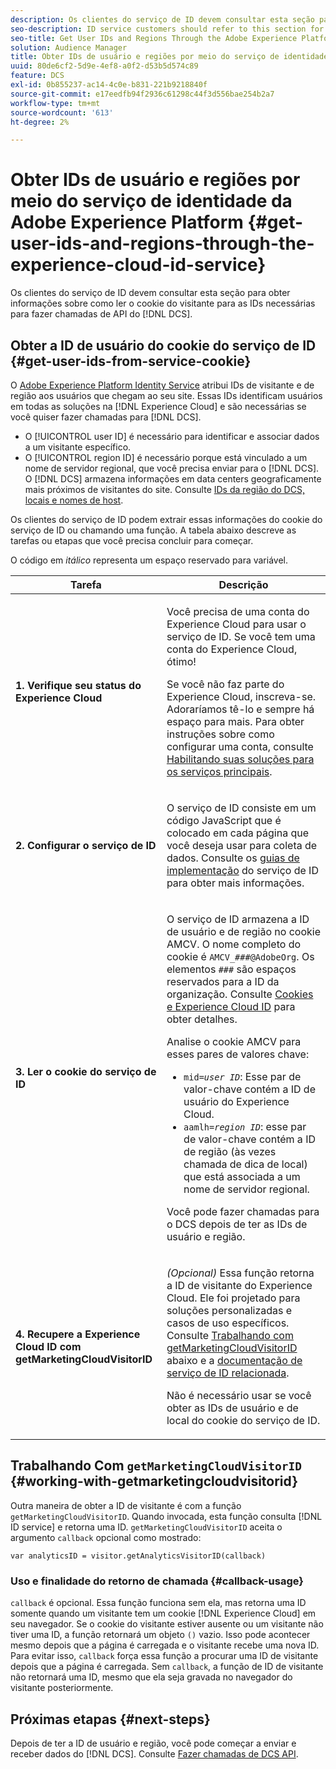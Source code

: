 ```yaml
---
description: Os clientes do serviço de ID devem consultar esta seção para obter informações sobre como ler o cookie do visitante para as IDs necessárias para fazer chamadas de DCS API.
seo-description: ID service customers should refer to this section for information on how to read the visitor cookie for the IDs required to make DCS API calls.
seo-title: Get User IDs and Regions Through the Adobe Experience Platform Identity Service
solution: Audience Manager
title: Obter IDs de usuário e regiões por meio do serviço de identidade da Adobe Experience Platform
uuid: 80de6cf2-5d9e-4ef8-a0f2-d53b5d574c89
feature: DCS
exl-id: 0b855237-ac14-4c0e-b831-221b9218840f
source-git-commit: e17eedfb94f2936c61298c44f3d556bae254b2a7
workflow-type: tm+mt
source-wordcount: '613'
ht-degree: 2%

---
```


# Obter IDs de usuário e regiões por meio do serviço de identidade da Adobe Experience Platform {#get-user-ids-and-regions-through-the-experience-cloud-id-service}

Os clientes do serviço de ID devem consultar esta seção para obter informações sobre como ler o cookie do visitante para as IDs necessárias para fazer chamadas de API do [!DNL DCS].

## Obter a ID de usuário do cookie do serviço de ID {#get-user-ids-from-service-cookie}

O [Adobe Experience Platform Identity Service](https://experienceleague.adobe.com/docs/id-service/using/home.html) atribui IDs de visitante e de região aos usuários que chegam ao seu site. Essas IDs identificam usuários em todas as soluções na [!DNL Experience Cloud] e são necessárias se você quiser fazer chamadas para [!DNL DCS].

* O [!UICONTROL user ID] é necessário para identificar e associar dados a um visitante específico.
* O [!UICONTROL region ID] é necessário porque está vinculado a um nome de servidor regional, que você precisa enviar para o [!DNL DCS]. O [!DNL DCS] armazena informações em data centers geograficamente mais próximos de visitantes do site. Consulte [IDs da região do DCS, locais e nomes de host](../../../api/dcs-intro/dcs-api-reference/dcs-regions.md).

Os clientes do serviço de ID podem extrair essas informações do cookie do serviço de ID ou chamando uma função. A tabela abaixo descreve as tarefas ou etapas que você precisa concluir para começar.

O código em *itálico* representa um espaço reservado para variável.

<table id="table_660EBE1C24DD4FBE9DCE5191836C9135"> 
 <thead> 
  <tr> 
   <th colname="col1" class="entry"> Tarefa </th> 
   <th colname="col2" class="entry"> Descrição </th> 
  </tr> 
 </thead>
 <tbody> 
  <tr> 
   <td colname="col1"> <p> <b>1. Verifique seu status do <span class="keyword"> Experience Cloud</span></b> </p> </td> 
   <td colname="col2"> <p>Você precisa de uma conta do <span class="keyword"> Experience Cloud</span> para usar o serviço de ID. Se você tem uma conta do <span class="keyword"> Experience Cloud</span>, ótimo! </p> <p> Se você não faz parte do <span class="keyword"> Experience Cloud</span>, inscreva-se. Adoraríamos tê-lo e sempre há espaço para mais. Para obter instruções sobre como configurar uma conta, consulte <a href="https://experienceleague.adobe.com/en/docs/core-services/interface/services/getting-started" format="https" scope="external"> Habilitando suas soluções para os serviços principais</a>. </p> </td> 
  </tr> 
  <tr> 
   <td colname="col1"> <p> <b>2. Configurar o <span class="keyword"> serviço de ID</span></b> </p> </td> 
   <td colname="col2"> <p>O serviço de ID <span class="keyword"> </span> consiste em um código JavaScript que é colocado em cada página que você deseja usar para coleta de dados. Consulte os <a href="https://experienceleague.adobe.com/docs/id-service/using/implementation/implementation-guides.html" format="https" scope="external"> guias de implementação</a> do serviço de ID para obter mais informações. </p> </td> 
  </tr> 
  <tr> 
   <td colname="col1"> <p> <b>3. Ler o cookie <span class="keyword"> do </span> serviço de ID</b> </p> </td> 
   <td colname="col2"> <p>O serviço de ID <span class="keyword"> </span> armazena a ID de usuário e de região no cookie AMCV. O nome completo do cookie é <code>AMCV_<i>###</i>@AdobeOrg</code>. Os elementos <code><i>###</i></code> são espaços reservados para a ID da organização. Consulte <a href="https://experienceleague.adobe.com/docs/id-service/using/intro/cookies.html" format="https" scope="external"> Cookies e Experience Cloud ID</a> para obter detalhes. </p> <p>Analise o cookie AMCV para esses pares de valores chave: </p> <p> 
     <ul id="ul_502ECFCDDD084D448B5EDC4E5C0909C1"> 
      <li id="li_662FFA36AC854E699D50A183B161D654"> <code>mid=<i>user ID</i></code>: Esse par de valor-chave contém a ID de usuário do <span class="keyword"> Experience Cloud</span>. </li> 
      <li id="li_65422233187B4217B50DC52DBD58F404"> <code>aamlh=<i>region ID</i></code>: esse par de valor-chave contém a ID de região (às vezes chamada de <span class="term"> dica de local</span>) que está associada a um nome de servidor regional. </li> 
     </ul> </p> <p>Você pode fazer chamadas para o <span class="wintitle"> DCS</span> depois de ter as IDs de usuário e região. </p> </td> 
  </tr> 
  <tr> 
   <td colname="col1"> <p> <b>4. Recupere a <span class="keyword"> Experience Cloud ID</span> com getMarketingCloudVisitorID</b> </p> </td> 
   <td colname="col2"> <p><i>(Opcional)</i> Essa função retorna a ID de visitante do <span class="keyword"> Experience Cloud</span>. Ele foi projetado para soluções personalizadas e casos de uso específicos. Consulte <a href="../../../api/dcs-intro/dcs-s2s/dcs-mcid-ids.md#working-with-getmarketingcloudvisitorid"> Trabalhando com getMarketingCloudVisitorID</a> abaixo e a <a href="https://experienceleague.adobe.com/docs/id-service/using/id-service-api/methods/getmcvid.html" format="https" scope="external"> documentação de serviço de ID relacionada</a>. </p> <p>Não é necessário usar se você obter as IDs de usuário e de local do cookie do serviço de ID. </p> </td> 
  </tr> 
 </tbody> 
</table>

## Trabalhando Com `getMarketingCloudVisitorID` {#working-with-getmarketingcloudvisitorid}

Outra maneira de obter a ID de visitante é com a função `getMarketingCloudVisitorID`. Quando invocada, esta função consulta [!DNL ID service] e retorna uma ID. `getMarketingCloudVisitorID` aceita o argumento `callback` opcional como mostrado:

`var analyticsID = visitor.getAnalyticsVisitorID(callback)`

### Uso e finalidade do retorno de chamada {#callback-usage}

`callback` é opcional. Essa função funciona sem ela, mas retorna uma ID somente quando um visitante tem um cookie [!DNL Experience Cloud] em seu navegador. Se o cookie do visitante estiver ausente ou um visitante não tiver uma ID, a função retornará um objeto `()` vazio. Isso pode acontecer mesmo depois que a página é carregada e o visitante recebe uma nova ID. Para evitar isso, `callback` força essa função a procurar uma ID de visitante depois que a página é carregada. Sem `callback`, a função de ID de visitante não retornará uma ID, mesmo que ela seja gravada no navegador do visitante posteriormente.

## Próximas etapas {#next-steps}

Depois de ter a ID de usuário e região, você pode começar a enviar e receber dados do [!DNL DCS]. Consulte [Fazer chamadas de DCS API](../../../api/dcs-intro/dcs-s2s/dcs-s2s-calls.md).

